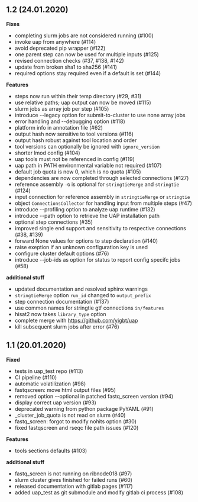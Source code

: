 ## 1.2 (24.01.2020)

**Fixes**
 * completing slurm jobs are not considered running (#100)
 * invoke uap from anywhere (#114)
 * avoid deprecated pip wrapper (#122)
 * one parent step can now be used for multiple inputs (#125)
 * revised connection checks (#37, #138, #142)
 * update from broken sha1 to sha256 (#141)
 * required options stay required even if a default is set (#144)

**Features**
 * steps now run within their temp directory (#29, #31)
 * use relative paths; uap output can now be moved (#115)
 * slurm jobs as array job per step (#105)
 * introduce --legacy option for submit-to-cluster to use none array jobs
 * error handling and --debugging option (#118)
 * platform info in annotation file (#62)
 * output hash now sensitive to tool versions (#116)
 * output hash robust against tool location and order
 * tool versions can optionally be ignored with `ignore_version`
 * shorter lmod config (#104)
 * uap tools must not be referenced in config (#119)
 * uap path in PATH environmental variable not required (#107)
 * default job quota is now 0, which is no quota (#105)
 * dependencies are now completed through selected connections (#127)
 * reference assembly `-G` is optional for `stringtieMerge` and `stringtie` (#124)
 * input connection for reference assembly in `stringtieMerge` or `stringtie`
 * object `ConnectionsCollector` for handling input from multiple steps (#47)
 * introduce --profiling option to analyze uap runtime (#132)
 * introduce --path option to retrieve the UAP installation path
 * optional step connections (#35)
 * improved single end support and sensitivity to respective connections (#38, #139)
 * forward None values for options to step declaration (#140)
 * raise exeption if an unknown configuration key is used
 * configure cluster default options (#76)
 * introduce --job-ids as option for status to report config specifc jobs (#58)

**additional stuff**
 * updated documentation and resolved sphinx warnings
 * `stringtieMerge` option `run_id` changed to `output_prefix`
 * step connection documentation (#137)
 * use common names for stringtie gtf connections `in/features`
 * hisat2 now takes `library_type` option
 * complete merge with https://github.com/yigbt/uap
 * kill subsequent slurm jobs after error (#76)

## 1.1 (20.01.2020)

**Fixed**
 * tests in uap_test repo (#113)
 * CI pipeline (#110)
 * automatic volatilization (#98)
 * fastqscreen: move html output files (#95)
 * removed option --optional in patched fastq_screen version (#94)
 * display correct uap version (#93)
 * deprecated warning from python package PyYAML (#91)
 * _cluster_job_quota is not read on slurm (#40)
 * fastq_screen: forgot to modify nohits option (#30)
 * fixed fastqscreen and rseqc file path issues (#120)

**Features**
 * tools sections defaults (#103)

**additional stuff**
 * fastq_screen is not running on ribnode018 (#97)
 * slurm cluster gives finished for failed runs (#60)
 * released documentation with gitlab pages (#117)
 * added uap_test as git submodule and modify gitlab ci process (#108)
